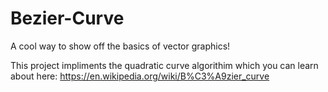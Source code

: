# Bezier-Curve
A cool way to show off the basics of vector graphics!

This project impliments the quadratic curve algorithim
which you can learn about here: https://en.wikipedia.org/wiki/B%C3%A9zier_curve

